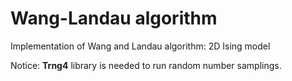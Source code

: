 # Wang-Landau algorithm
Implementation of Wang and Landau algorithm: 2D Ising model 

Notice: **Trng4** library is needed to run random number samplings.
